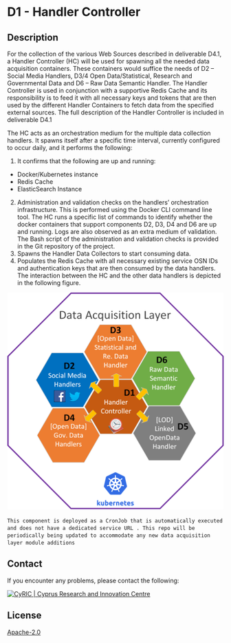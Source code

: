 # **D1 - Handler Controller**

## Description

For the collection of the various Web Sources described in deliverable D4.1, a Handler Controller (HC) will be used for spawning all the needed data acquisition containers. These containers would suffice the needs of D2 – Social Media Handlers, D3/4 Open Data/Statistical, Research and Governmental Data and D6 – Raw Data Semantic Handler. The Handler Controller is used in conjunction with a supportive Redis Cache and its responsibility is to feed it with all necessary keys and tokens that are then used by the different Handler Containers to fetch data from the specified external sources. The full description of the Handler Controller is included in deliverable D4.1

The HC acts as an orchestration medium for the multiple data collection handlers. It spawns itself after a specific time interval, currently configured to occur daily, and it performs the following:
1.	It confirms that the following are up and running:
-	Docker/Kubernetes instance
-	Redis Cache
-	ElasticSearch Instance
2.	Administration and validation checks on the handlers’ orchestration infrastructure. This is performed using the Docker CLI command line tool. The HC runs a specific list of commands to identify whether the docker containers that support components D2, D3, D4 and D6 are up and running. Logs are also observed as an extra medium of validation. The Bash script of the administration and validation checks is provided in the Git repository of the project.
3.	Spawns the Handler Data Collectors to start consuming data.
4.	Populates the Redis Cache with all necessary existing service OSN IDs and authentication keys that are then consumed by the data handlers.
The interaction between the HC and the other data handlers is depicted in the following figure. 
 
![HandlerController](HandlerController.png "HandlerController")


`This component is deployed as a CronJob that is automatically executed and does not have a dedicated service URL
. This repo will be periodically being updated to accommodate any new data acquisition layer module additions`

## **Contact**
If you encounter any problems, please contact the following:

[<img src="https://www.cyric.eu/wp-content/uploads/2017/04/cyric_logo_2017.svg" alt="CyRIC | Cyprus Research and Innovation Centre" width="150" />](mailto:info@cyric.eu)

## License

[Apache-2.0](../LICENSE)
